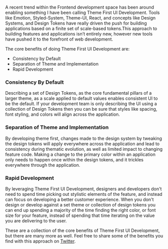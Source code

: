 A recent trend within the Frontend development space has been around enabling
something I have been calling Theme First UI Development. Tools like Emotion,
Styled-System, Theme-UI, React, and concepts like Design Systems, and Design
Tokens have really driven the push for building applications based on a finite
set of scale-based tokens.This approach to building features and applications
isn’t entirely new, however new tools have pushed it to the forefront of web
development.

The core benefits of doing Theme First UI Development are:

- Consistency by Default
- Separation of Theme and Implementation
- Rapid Development

### Consistency By Default

Describing a set of Design Tokens, as the core fundamental pillars of a larger
theme, as a scale applied to default values enables consistent UI to be the
default. If your development team is only describing the UI using a collection
of Design Tokens then you can be sure that styles like spacing, font styling,
and colors will align across the application.

### Separation of Theme and Implementation

By developing theme first, changes made to the design system by tweaking the
design tokens will apply everywhere across the application and lead to
consistency during thematic evolution, as well as limited impact to changing
feature code. Making a change to the primary color within an application only
needs to happen once within the design tokens, and it trickles everywhere
through the application.

### Rapid Development

By leveraging Theme First UI Development, designers and developers don't need to
spend time picking out stylistic elements of the feature, and instead can focus
on developing a better customer experience. When you don't design or develop
against a set theme or collection of design tokens you can end up spending a
majority of the time finding the right color, or font size for your feature,
instead of spending that time iterating on the value you are delivering to the
user.

These are a collection of the core benefits of Theme First UI Development, but
there are many more as well. Feel free to share some of the benefits you find
with this approach on [Twitter](https://twitter.com/immatthamlin).
